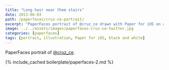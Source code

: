 ```yaml
---
title: "Long hair near them stairs"
date: 2013-06-03
path: /paperfaces/cruz-ce-portrait/
excerpt: "PaperFaces portrait of @cruz_ce drawn with Paper for iOS on an iPad."
image: ../../assets/images/paperfaces-cruz-ce-twitter.jpg
categories: [paperfaces]
tags: [portrait, illustration, Paper for iOS, black and white]
---
```


PaperFaces portrait of [@cruz_ce](https://twitter.com/cruz_ce).

{% include_cached boilerplate/paperfaces-2.md %}
